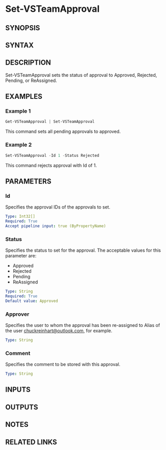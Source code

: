 <!-- #include "./common/header.md" -->

# Set-VSTeamApproval

## SYNOPSIS

<!-- #include "./synopsis/Set-VSTeamApproval.md" -->

## SYNTAX

## DESCRIPTION

Set-VSTeamApproval sets the status of approval to Approved, Rejected, Pending, or ReAssigned.

## EXAMPLES

### Example 1

```powershell
Get-VSTeamApproval | Set-VSTeamApproval
```

This command sets all pending approvals to approved.

### Example 2

```powershell
Set-VSTeamApproval -Id 1 -Status Rejected
```

This command rejects approval with Id of 1.

## PARAMETERS

### Id

Specifies the approval IDs of the approvals to set.

```yaml
Type: Int32[]
Required: True
Accept pipeline input: true (ByPropertyName)
```

### Status

Specifies the status to set for the approval. The acceptable values for this parameter are:

- Approved
- Rejected
- Pending
- ReAssigned

```yaml
Type: String
Required: True
Default value: Approved
```

### Approver

Specifies the user to whom the approval has been re-assigned to Alias of the user chuckreinhart@outlook.com, for example.

```yaml
Type: String
```

### Comment

Specifies the comment to be stored with this approval.

```yaml
Type: String
```

<!-- #include "./params/projectName.md" -->

<!-- #include "./params/forcegroup.md" -->

## INPUTS

## OUTPUTS

## NOTES

<!-- #include "./common/prerequisites.md" -->

## RELATED LINKS

<!-- #include "./common/related.md" -->

